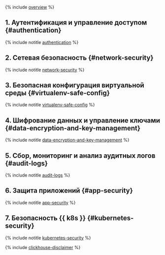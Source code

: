 {% include [overview](../../_includes/security/standard/overview.md) %}

## 1. Аутентификация и управление доступом {#authentication}

{% include notitle [authentication](../../_includes/security/standard/authentication.md) %}

## 2. Сетевая безопасность {#network-security}

{% include notitle [network-security](../../_includes/security/standard/network-security.md) %}

## 3. Безопасная конфигурация виртуальной среды {#virtualenv-safe-config}

{% include notitle [virtualenv-safe-config](../../_includes/security/standard/virtualenv-safe-config.md) %}

## 4. Шифрование данных и управление ключами {#data-encryption-and-key-management}

{% include notitle [data-encryption-and-key-management](../../_includes/security/standard/encryption.md) %}

## 5. Сбор, мониторинг и анализ аудитных логов {#audit-logs}

{% include notitle [audit-logs](../../_includes/security/standard/audit-logs.md) %}


## 6. Защита приложений {#app-security}

{% include notitle [app-security](../../_includes/security/standard/app-security.md) %}


## 7. Безопасность {{ k8s }} {#kubernetes-security}

{% include notitle [kubernetes-security](../../_includes/security/standard/kubernetes-security.md) %}

{% include [clickhouse-disclaimer](../../_includes/clickhouse-disclaimer.md) %}